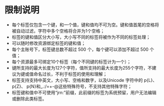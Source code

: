 ﻿# 限制说明

 - 每个标签仅包含一个键，和一个值，键和值均不可为空。键和值首尾的空格将被自动过滤，字符中多个空格将合并为1个空格；
 - 标签的键和值区分大小写，大小写不同的标签将被作为不同的标签处理；
 - 可以随时修改资源绑定标签的键和值；
 - 每个主账号下，标签键总数不超过 500 个，每个键可以添加不超过 500 个值；
 - 每个资源最多可绑定10个标签（每个不同键的标签计为一个）；
 - 键所支持的最大长度为127个字符，值所支持的最大长度为255个字符，不建议为键或值命名过长，不利于标签的使用和理解；
 - 标签支持支持中英文，大小写、空格和数字，以及Unicode 字符中的 p{L}、 p{Z}、 p{N}和_.:/=+-@这些特殊符号，不支持其他特殊字符；
 - 标签键和值中不可使用“jrn:”前缀，此前缀的标签为系统预留，用户无法编辑或删除此类标签。